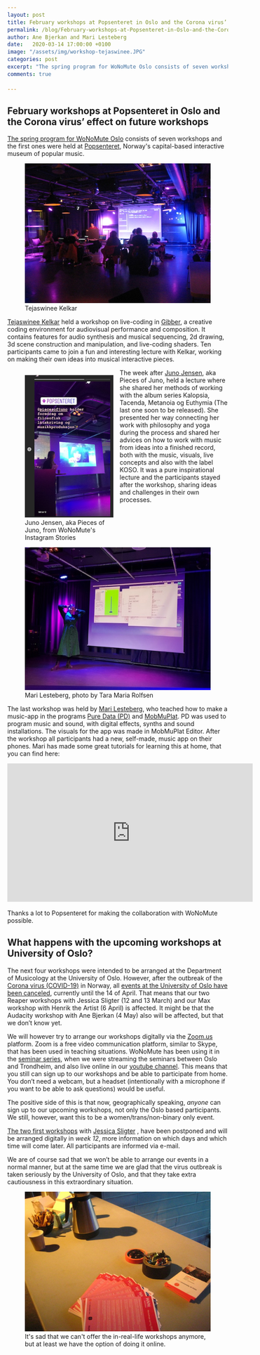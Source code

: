 ```yaml
---
layout: post
title: February workshops at Popsenteret in Oslo and the Corona virus’ effect on future workshops
permalink: /blog/February-workshops-at-Popsenteret-in-Oslo-and-the-Corona-virus-effect-on-future-workshops/
author: Ane Bjerkan and Mari Lesteberg
date:   2020-03-14 17:00:00 +0100
image: "/assets/img/workshop-tejaswinee.JPG"
categories: post
excerpt: "The spring program for WoNoMute Oslo consists of seven workshops and the first ones were held at Popsenteret, Norway's capital-based interactive museum of popular music. The next four workshops were intended to be arranged at the Department of Musicology at the University of Oslo. However, after the outbreak of the Corona virus (COVID-19) in Norway, all events at the University of Oslo have been canceled, currently until the 14 of April. But we have a plan ..."
comments: true

---
```



## February workshops at Popsenteret in Oslo and the Corona virus’ effect on future workshops

[The spring program for WoNoMute Oslo](http://wonomute.no/workshops/calendar/) consists of seven workshops and the first ones were held at [Popsenteret](http://www.popsenteret.no), Norway's capital-based interactive museum of popular music.

<figure style="">
   <img src="/assets/img/workshop-tejaswinee.JPG"
      alt="Tejaswinee Kelkar"/>
   <figcaption>Tejaswinee Kelkar</figcaption>
</figure>


[Tejaswinee Kelkar](http://wonomute.no/directory-of-wonomute/tejaswinee-kelkar/) held a workshop on live-coding in [Gibber](https://gibber.cc/), a creative coding environment for audiovisual performance and composition. It contains features for audio synthesis and musical sequencing, 2d drawing, 3d scene construction and manipulation, and live-coding shaders. Ten participants came to join a fun and interesting lecture with Kelkar, working on making their own ideas into musical interactive pieces.


<figure style="float:left;margin-right:15px;max-width:40%">
   <img src="/assets/img/workshop-Juno.png"
      alt="From WoNoMute Instagram Stories"/>
   <figcaption>Juno Jensen, aka Pieces of Juno, from WoNoMute's Instagram Stories</figcaption>
</figure>

The week after [Juno Jensen](https://www.junojensen.com/), aka Pieces of Juno, held a lecture where she shared her methods of working with the album series Kalopsia, Tacenda, Metanoia og Euthymia (The last one soon to be released). She presented her way connecting her work with philosophy and yoga during the process and shared her advices on how to work with music from ideas into a finished record, both with the music, visuals, live concepts and also with the label KOSO. It was a pure inspirational lecture and the participants stayed after the workshop, sharing ideas and challenges in their own processes. 

<figure style="">
<img src ="/assets/img/workshop-Mari.jpg"
      alt="Mari Lesteberg, photo by Tara Maria Rolfsen"/>
   <figcaption>Mari Lesteberg, photo by Tara Maria Rolfsen</figcaption>
</figure>

The last workshop was held by [Mari Lesteberg](http://wonomute.no/directory-of-wonomute/mari-lesteberg/), who teached how to make a music-app in the programs [Pure Data (PD)](https://puredata.info/) and [MobMuPlat](http://danieliglesia.com/mobmuplat/). PD was used to program music and sound, with digital effects, synths and sound installations. The visuals for the app was made in MobMuPlat Editor. After the workshop all participants had a new, self-made, music app on their phones. Mari has made some great tutorials for learning this at home, that you can find here:

<iframe width="560" height="315" src="https://www.youtube.com/embed/videoseries?list=PLNjR_YNj6xHdS6GwTd_jpPqrm3YwMYKUl" frameborder="0" allow="accelerometer; autoplay; encrypted-media; gyroscope; picture-in-picture" allowfullscreen></iframe>


Thanks a lot to Popsenteret for making the collaboration with WoNoMute possible.

## What happens with the upcoming workshops at University of Oslo?

The next four workshops were intended to be arranged at the Department of Musicology at the University of Oslo. However, after the outbreak of the [Corona virus (COVID-19)](https://www.vg.no/spesial/2020/corona-viruset/) in Norway, all [events at the University of Oslo have been canceled](https://www.uio.no/english/about/hse/coronavirus/), currently until the 14 of April. That means that our two Reaper workshops with Jessica Sligter (12 and 13 March) and our Max workshop with Henrik the Artist (6 April) is affected. It might be that the Audacity workshop with Ane Bjerkan (4 May) also will be affected, but that we don’t know yet. 

We will however try to arrange our workshops digitally via the [Zoom.us](http://zoom.us) platform. Zoom is a free video communication platform, similar to Skype, that has been used in teaching situations. WoNoMute has been using it in the [seminar series](http://wonomute.no/seminars/), when we were streaming the seminars between Oslo and Trondheim, and also live online in our [youtube channel](https://www.youtube.com/watch?v=QJBmbiEb8dc&list=PLNjR_YNj6xHezZm5nt-hsxum1INXo8O52). This means that you still can sign up to our workshops and be able to participate from home. You don’t need a webcam, but a headset (intentionally with a microphone if you want to be able to ask questions) would be useful.

The positive side of this is that now, geographically speaking, _anyone_ can sign up to our upcoming workshops, not only the Oslo based participants. We still, however, want this to be a women/trans/non-binary only event. 

[The two first workshops](https://www.hf.uio.no/imv/english/research/news-and-events/events/other/wonomute/workshops/2020/dawintro/index.html) with [Jessica Sligter](https://open.spotify.com/artist/48iIbouLgLgL2jeZQ7OaTO) , have been postponed and will be arranged digitally in _week 12_, more information on which days and which time will come later. All participants are informed via e-mail.

We are of course sad that we won’t be able to arrange our events in a normal manner, but at the same time we are glad that the virus outbreak is taken seriously by the University of Oslo, and that they take extra cautiousness in this extraordinary situation.

<figure style="">
   <img src="/assets/img/workshops-kaffe.JPG"
      alt=""/>
   <figcaption>It's sad that we can't offer the in-real-life workshops anymore, but at least we have the option of doing it online.</figcaption>
</figure>
